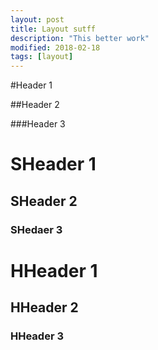 ```yaml
---
layout: post
title: Layout sutff
description: "This better work"
modified: 2018-02-18
tags: [layout]
---
```


#Header 1

##Header 2

###Header 3

# SHeader 1

## SHeader 2

### SHedaer 3

<h1>HHeader 1</h1>

<h2>HHeader 2</h2>

<h3>HHeader 3</h3>
